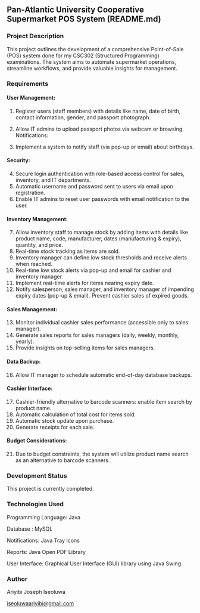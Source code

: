 ## Pan-Atlantic University Cooperative Supermarket POS System (README.md)

### Project Description

This project outlines the development of a comprehensive Point-of-Sale (POS) system done for my CSC302 (Structured Programming) examinations. The system aims to automate supermarket operations, streamline workflows, and provide valuable insights for management.

### Requirements

#### User Management:

1. Register users (staff members) with details like name, date of birth, contact information, gender, and passport photograph.
2. Allow IT admins to upload passport photos via webcam or browsing.
Notifications:

3. Implement a system to notify staff (via pop-up or email) about birthdays.
#### Security:

4. Secure login authentication with role-based access control for sales, inventory, and IT departments.
5. Automatic username and password sent to users via email upon registration.
6. Enable IT admins to reset user passwords with email notification to the user.
#### Inventory Management:

7. Allow inventory staff to manage stock by adding items with details like product name, code, manufacturer, dates (manufacturing & expiry), quantity, and price.
8. Real-time stock tracking as items are sold.
9. Inventory manager can define low stock thresholds and receive alerts when reached.
10. Real-time low stock alerts via pop-up and email for cashier and inventory manager.
11. Implement real-time alerts for items nearing expiry date.
12. Notify salesperson, sales manager, and inventory manager of impending expiry dates (pop-up & email).
Prevent cashier sales of expired goods.
#### Sales Management:

13. Monitor individual cashier sales performance (accessible only to sales manager).
14. Generate sales reports for sales managers (daily, weekly, monthly, yearly).
15. Provide insights on top-selling items for sales managers.
#### Data Backup:

16. Allow IT manager to schedule automatic end-of-day database backups.
#### Cashier Interface:

17. Cashier-friendly alternative to barcode scanners: enable item search by product name.
18. Automatic calculation of total cost for items sold.
19. Automatic stock update upon purchase.
20. Generate receipts for each sale.
#### Budget Considerations:

21. Due to budget constraints, the system will utilize product name search as an alternative to barcode scanners.

### Development Status

This project is currently completed.

### Technologies Used
Programming Language: Java

Database : MySQL

Notifications: Java Tray Icons

Reports: Java Open PDF Library

User Interface: Graphical User Interface (GUI) library using Java Swing

### Author

Ariyibi Joseph Iseoluwa

iseoluwaariyibi@gmail.com
